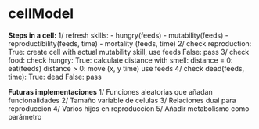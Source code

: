 # cellModel

**Steps in a cell:**
    1/ refresh skills:
        - hungry(feeds)
        - mutability(feeds)
        - reproductibility(feeds, time)
        - mortality (feeds, time)
    2/ check reproduction:
            True: create cell with actual mutability skill, use feeds
            False: pass
    3/ check food:
        check hungry:
            True: calculate distance with smell:
                distance = 0: eat(feeds)
                distance > 0: move (x, y time) use feeds
    4/ check dead(feeds, time):
            True: dead
            False: pass
            
**Futuras implementaciones**
1/ Funciones aleatorias que añadan funcionalidades
2/ Tamaño variable de celulas
3/ Relaciones dual para reproduccion
4/ Varios hijos en reproduccion
5/ Añadir metabolismo como parámetro
